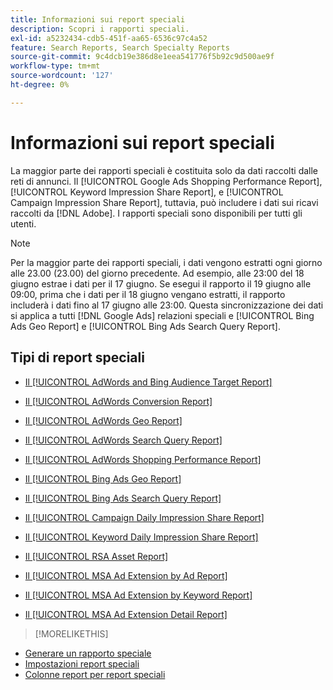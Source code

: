 ```yaml
---
title: Informazioni sui report speciali
description: Scopri i rapporti speciali.
exl-id: a5232434-cdb5-451f-aa65-6536c97c4a52
feature: Search Reports, Search Specialty Reports
source-git-commit: 9c4dcb19e386d8e1eea541776f5b92c9d500ae9f
workflow-type: tm+mt
source-wordcount: '127'
ht-degree: 0%

---
```


# Informazioni sui report speciali

La maggior parte dei rapporti speciali è costituita solo da dati raccolti dalle reti di annunci. Il [!UICONTROL Google Ads Shopping Performance Report], [!UICONTROL Keyword Impression Share Report], e [!UICONTROL Campaign Impression Share Report], tuttavia, può includere i dati sui ricavi raccolti da [!DNL Adobe]. I rapporti speciali sono disponibili per tutti gli utenti.

>[!NOTE]
>
>Per la maggior parte dei rapporti speciali, i dati vengono estratti ogni giorno alle 23.00 (23.00) del giorno precedente. Ad esempio, alle 23:00 del 18 giugno estrae i dati per il 17 giugno. Se esegui il rapporto il 19 giugno alle 09:00, prima che i dati per il 18 giugno vengano estratti, il rapporto includerà i dati fino al 17 giugno alle 23:00. Questa sincronizzazione dei dati si applica a tutti [!DNL Google Ads] relazioni speciali e [!UICONTROL Bing Ads Geo Report] e [!UICONTROL Bing Ads Search Query Report].

## Tipi di report speciali

* [Il [!UICONTROL AdWords and Bing Audience Target Report]](/help/search-social-commerce/reports/management/specialty/adwords-bing-audience-target-report.md)

* [Il [!UICONTROL AdWords Conversion Report]](/help/search-social-commerce/reports/management/specialty/adwords-conversion-report.md)

* [Il [!UICONTROL AdWords Geo Report]](/help/search-social-commerce/reports/management/specialty/adwords-geo-report.md)

* [Il [!UICONTROL AdWords Search Query Report]](/help/search-social-commerce/reports/management/specialty/adwords-search-query-report.md)

* [Il [!UICONTROL AdWords Shopping Performance Report]](/help/search-social-commerce/reports/management/specialty/adwords-shopping-performance-report.md)

* [Il [!UICONTROL Bing Ads Geo Report]](/help/search-social-commerce/reports/management/specialty/bing-ads-geo-report.md)

* [Il [!UICONTROL Bing Ads Search Query Report]](/help/search-social-commerce/reports/management/specialty/bing-ads-search-query-report.md)

* [Il [!UICONTROL Campaign Daily Impression Share Report]](/help/search-social-commerce/reports/management/specialty/campaign-daily-impression-share-report.md)

* [Il [!UICONTROL Keyword Daily Impression Share Report]](/help/search-social-commerce/reports/management/specialty/keyword-daily-impression-share-report.md)

* [Il [!UICONTROL RSA Asset Report]](/help/search-social-commerce/reports/management/specialty/rsa-asset-report.md)

* [Il [!UICONTROL MSA Ad Extension by Ad Report]](msa-ad-extension-detail-report.md)

* [Il [!UICONTROL MSA Ad Extension by Keyword Report]](msa-ad-extension-by-keyword-report.md)

* [Il [!UICONTROL MSA Ad Extension Detail Report]](msa-ad-extension-by-ad-report.md)

>[!MORELIKETHIS]
>
* [Generare un rapporto speciale](/help/search-social-commerce/reports/management/specialty/specialty-report-generate.md)
* [Impostazioni report speciali](/help/search-social-commerce/reports/management/specialty/specialty-report-settings.md)
* [Colonne report per report speciali](/help/search-social-commerce/reports/management/specialty/specialty-report-columns.md)
